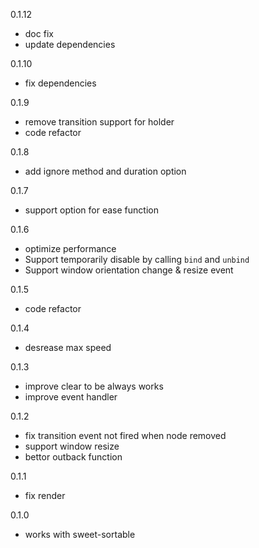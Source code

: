 0.1.12
* doc fix
* update dependencies

0.1.10
* fix dependencies

0.1.9
* remove transition support for holder
* code refactor

0.1.8
* add ignore method and duration option

0.1.7
* support option for ease function

0.1.6
* optimize performance
* Support temporarily disable by calling `bind` and `unbind`
* Support window orientation change & resize event

0.1.5
* code refactor

0.1.4
* desrease max speed

0.1.3
* improve clear to be always works
* improve event handler

0.1.2
* fix transition event not fired when node removed
* support window resize
* bettor outback function

0.1.1
* fix render

0.1.0
* works with sweet-sortable

